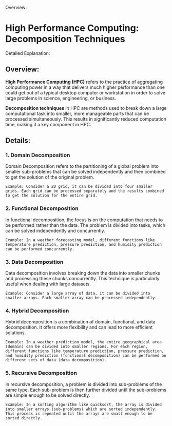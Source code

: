 Overview:
# High Performance Computing: Decomposition Techniques
Detailed Explanation:

## Overview:

**High Performance Computing (HPC)** refers to the practice of aggregating computing power in a way that delivers much higher performance than one could get out of a typical desktop computer or workstation in order to solve large problems in science, engineering, or business.

**Decomposition techniques** in HPC are methods used to break down a large computational task into smaller, more manageable parts that can be processed simultaneously. This results in significantly reduced computation time, making it a key component in HPC.

## Details:

### **1. Domain Decomposition**

Domain Decomposition refers to the partitioning of a global problem into smaller sub-problems that can be solved independently and then combined to get the solution of the original problem.

```
Example: Consider a 2D grid, it can be divided into four smaller grids. Each grid can be processed separately and the results combined to get the solution for the entire grid.
```

### **2. Functional Decomposition**

In functional decomposition, the focus is on the computation that needs to be performed rather than the data. The problem is divided into tasks, which can be solved independently and concurrently.

```
Example: In a weather forecasting model, different functions like temperature prediction, pressure prediction, and humidity prediction can be performed concurrently.
```

### **3. Data Decomposition**

Data decomposition involves breaking down the data into smaller chunks and processing these chunks concurrently. This technique is particularly useful when dealing with large datasets.

```
Example: Consider a large array of data, it can be divided into smaller arrays. Each smaller array can be processed independently.
```

### **4. Hybrid Decomposition**

Hybrid decomposition is a combination of domain, functional, and data decomposition. It offers more flexibility and can lead to more efficient solutions.

```
Example: In a weather prediction model, the entire geographical area (domain) can be divided into smaller regions. For each region, different functions like temperature prediction, pressure prediction, and humidity prediction (functional decomposition) can be performed on different sets of data (data decomposition).
```

### **5. Recursive Decomposition**

In recursive decomposition, a problem is divided into sub-problems of the same type. Each sub-problem is then further divided until the sub-problems are simple enough to be solved directly.

```
Example: In a sorting algorithm like quicksort, the array is divided into smaller arrays (sub-problems) which are sorted independently. This process is repeated until the arrays are small enough to be sorted directly.
```
